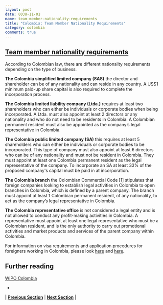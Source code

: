 ```yaml
---
layout: post
date: 0038-11-01
name: team-member-nationality-requirements
title: "Colombia: Team Member Nationality Requirements"
category: colombia
comments: true
---
```


## [Team member nationality requirements](https://www.healyconsultants.com/colombia-company-registration/setup-llc/)

According to Colombian law, there are different nationality requirements depending on the type of business.

**The Colombia simplified limited company (SAS)** the director and shareholder can be of any nationality and can reside in any country. A US$1 minimum paid-up share capital is also required to complete the incorporation process. 

**The Colombia limited liability company (Ltda.)** requires at least two shareholders who can either be individuals or corporate bodies when being incorporated. A Ltda. must also appoint at least 2 directors or any nationality and who do not need to be residents in Colombia. A Colombian permanent resident must also be appointed as the company’s legal representative in Colombia. 

**The Colombia public limited company (SA)** this requires at least 5 shareholders who can either be individuals or corporate bodies to be incorporated. This type of company must also appoint at least 6 directors who can be of any nationality and must not be resident in Colombia. They must appoint at least one Colombia permanent resident as the legal representative of the company. To incorporate an SA at least 33% of the proposed company's capital must be paid in at incorporation.

**The Colombia branch** the Colombian Commercial Code [1] stipulates that foreign companies looking to establish legal activities in Colombia to open branches in Colombia, which is defined by a parent company. The branch must appoint at least 1 Colombian permanent resident, of any nationality, to act as the company’s legal representative in Colombia. 

**The Colombia representative office** is not considered a legal entity and is not allowed to conduct any profit-making activities in Colombia. A representative must appoint at least one legal representative who must be a Colombian resident, and is the only authority to carry out promotional activities and market products and services of the parent company within Colombia.

For information on visa requirements and application procedures for foreigners working in Colombia, please look [here](http://colombiaworkvisa.com/) and [here](https://smartexpat.com/colombia/how-to-guides/work/employment/work-visa-applications).
 
## Further reading
[WIPO Colombia]( http://www.wipo.int/wipolex/en/details.jsp?id=8295)

- 


| **[Previous Section]( https://neo-project.github.io/global-blockchain-compliance-hub//colombia/colombia-registry-requirements.html)** | **[Next Section]( https://neo-project.github.io/global-blockchain-compliance-hub//colombia/colombia-tax-and-auditing-requirements.html)** |
